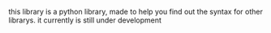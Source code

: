 this library is a python library, made to help you find out the syntax for other librarys. it currently is still under development